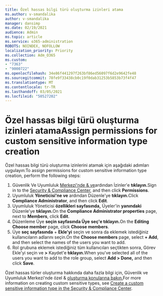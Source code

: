 ```yaml
---
title: Özel hassas bilgi türü oluşturma izinleri atama
ms.author: v-smandalika
author: v-smandalika
manager: dansimp
ms.date: 02/19/2021
audience: Admin
ms.topic: article
ms.service: o365-administration
ROBOTS: NOINDEX, NOFOLLOW
localization_priority: Priority
ms.collection: Adm_O365
ms.custom:
- "7363"
- "9000722"
ms.openlocfilehash: 34e86f441297f263bf86ed56097f6d2e9642fe48
ms.sourcegitcommit: 78fe9f33438cb0c19f0dab31253b5853b73f4f47
ms.translationtype: MT
ms.contentlocale: tr-TR
ms.lasthandoff: 03/05/2021
ms.locfileid: "50527202"
---
```

# <a name="assign-permissions-for-custom-sensitive-information-type-creation"></a><span data-ttu-id="ae053-102">Özel hassas bilgi türü oluşturma izinleri atama</span><span class="sxs-lookup"><span data-stu-id="ae053-102">Assign permissions for custom sensitive information type creation</span></span>

<span data-ttu-id="ae053-103">Özel hassas bilgi türü oluşturma izinlerini atamak için aşağıdaki adımları uygulayın:</span><span class="sxs-lookup"><span data-stu-id="ae053-103">To assign permissions for custom sensitive information type creation, perform the following steps:</span></span>

1. <span data-ttu-id="ae053-104">Güvenlik Ve Uyumluluk [Merkezi'nde & ve](https://sip.protection.office.com/)ardından İzinler'e **tıklayın.**</span><span class="sxs-lookup"><span data-stu-id="ae053-104">Sign in to the [Security & Compliance Center](https://sip.protection.office.com/), and then click **Permissions**.</span></span>
2. <span data-ttu-id="ae053-105">Uyumluluk **Yöneticisi'ne ve** ardından Düzenle'ye **tıklayın.**</span><span class="sxs-lookup"><span data-stu-id="ae053-105">Click **Compliance Administrator**, and then click **Edit**.</span></span>
3. <span data-ttu-id="ae053-106">Uyumluluk Yöneticisi **özellikleri sayfasında,** Üyeler'in **yanındaki** Düzenle'ye **tıklayın.**</span><span class="sxs-lookup"><span data-stu-id="ae053-106">On the **Compliance Administrator properties** page, next to **Members**, click **Edit**.</span></span>
4. <span data-ttu-id="ae053-107">Düzenleme Üye **seçin sayfasında Üye** **seç'e tıklayın.**</span><span class="sxs-lookup"><span data-stu-id="ae053-107">On the **Editing Choose member** page, click **Choose members**.</span></span>
5. <span data-ttu-id="ae053-108">Üye **seç sayfasında** + **Ekle'yi** seçin ve sonra da eklemek istediğiniz kullanıcıların adlarını seçin.</span><span class="sxs-lookup"><span data-stu-id="ae053-108">On the **Choose members** page, select **+ Add**, and then select the names of the users you want to add.</span></span>
6. <span data-ttu-id="ae053-109">Rol grubuna eklemek istediğiniz tüm kullanıcıları seçtikten sonra, Görev Ekle'yi seçin ve **>** Kaydet'e **tıklayın.**</span><span class="sxs-lookup"><span data-stu-id="ae053-109">When you've selected all of the users you want to add to the role group, select **Add > Done,** and then click **Save**.</span></span>

<span data-ttu-id="ae053-110">Özel hassas türler oluşturma hakkında daha fazla bilgi için, Güvenlik ve Uyumluluk Merkezi'nde özel & [oluşturma konularına bakın.](https://docs.microsoft.com/microsoft-365/compliance/create-a-custom-sensitive-information-type)</span><span class="sxs-lookup"><span data-stu-id="ae053-110">For more information on creating custom sensitive types, see [Create a custom sensitive information type in the Security & Compliance Center](https://docs.microsoft.com/microsoft-365/compliance/create-a-custom-sensitive-information-type).</span></span>